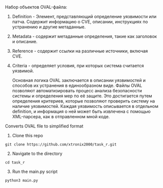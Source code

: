 Набор объектов OVAL-файла:
1.	Definition - Элемент, представляющий определение уязвимости или патча. Содержит информацию о CVE, описании, инструкциях по устранению и другие метаданные.
2.	Metadata - содержит метаданные определения, такие как заголовок и описание.
3.	Reference - содержит ссылки на различные источники, включая CVE.
4.	Criteria - определяет условия, при которых система считается уязвимой.

    Основная логика OVAL заключается в описании уязвимостей и способов их устранения в единообразном виде. Файлы OVAL позволяют автоматизировать процесс анализа безопасности системы и определения мер по её защите. Это достигается путем определения критериев, которые позволяют проверить систему на наличие уязвимостей.
Каждая уязвимость описывается в отдельном definition, и информация о ней может быть извлечена с помощью XML-парсера, как в отправленном мной коде.

Converts OVAL file to simplified format

1. Clone this repo

`git clone https://github.com/xtronix2000/task_r.git`

2. Navigate to the directory

`cd task_r`

3. Run the main.py script

`python3 main.py`
